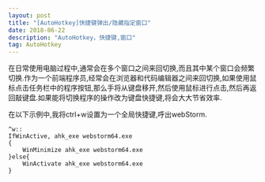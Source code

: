 ```yaml
---
layout: post
title: "[AutoHotkey]快捷键弹出/隐藏指定窗口"
date: 2018-06-22
description: "AutoHotkey，快捷键,窗口"
tag: AutoHotkey
--- 
```



  


在日常使用电脑过程中,通常会在多个窗口之间来回切换,而且其中某个窗口会频繁切换.作为一个前端程序员,经常会在浏览器和代码编辑器之间来回切换,如果使用鼠标点击任务栏中的程序按钮,那么手将从键盘移开,然后使用鼠标进行点击,然后再返回敲键盘.如果能将切换程序的操作改为键盘快捷键,将会大大节省效率.

在以下示例中,我将ctrl+w设置为一个全局快捷键,呼出webStorm.


	^w::
	IfWinActive, ahk_exe webstorm64.exe
	{
	    WinMinimize ahk_exe webstorm64.exe
	}else{
	    WinActivate ahk_exe webstorm64.exe
	}







